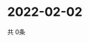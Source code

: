# 2022-02-02
  共 0条

  <!-- BEGIN -->
  <!-- 最后更新时间Wed Feb 02 2022 23:03:02 GMT+0000 (Coordinated Universal Time) -->
  
  <!-- END -->
  
  